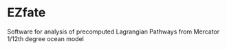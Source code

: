 # EZfate
Software for analysis of precomputed Lagrangian Pathways from Mercator 1/12th degree ocean model
